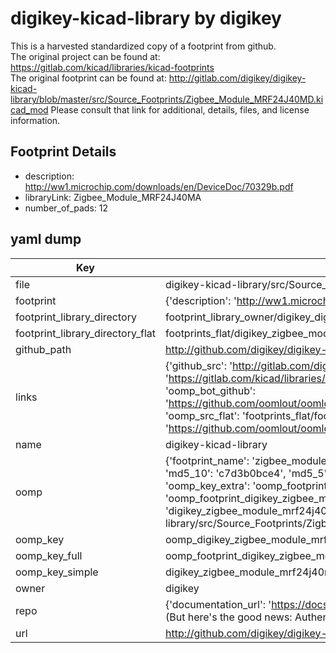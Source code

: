 # digikey-kicad-library by digikey  
This is a harvested standardized copy of a footprint from github.  
The original project can be found at:  
https://gitlab.com/kicad/libraries/kicad-footprints  
The original footprint can be found at:
http://gitlab.com/digikey/digikey-kicad-library/blob/master/src/Source_Footprints/Zigbee_Module_MRF24J40MD.kicad_mod
Please consult that link for additional, details, files, and license information.  
## Footprint Details
* description: http://ww1.microchip.com/downloads/en/DeviceDoc/70329b.pdf  
* libraryLink: Zigbee_Module_MRF24J40MA  
* number_of_pads: 12  
## yaml dump  
| Key | Value |  
| --- | --- |  
| file | digikey-kicad-library/src/Source_Footprints/Zigbee_Module_MRF24J40MA.kicad_mod |  
| footprint | {'description': 'http://ww1.microchip.com/downloads/en/DeviceDoc/70329b.pdf', 'libraryLink': 'Zigbee_Module_MRF24J40MA', 'number_of_pads': 12} |  
| footprint_library_directory | footprint_library_owner/digikey_digikey-kicad-library |  
| footprint_library_directory_flat | footprints_flat/digikey_zigbee_module_mrf24j40ma_zigbee_module_mrf24j40ma/working |  
| github_path | http://github.com/digikey/digikey-kicad-library/blob/master/src/Source_Footprints/Zigbee_Module_MRF24J40MA.kicad_mod |  
| links | {'github_src': 'http://gitlab.com/digikey/digikey-kicad-library/blob/master/src/Source_Footprints/Zigbee_Module_MRF24J40MD.kicad_mod', 'github_src_repo': 'https://gitlab.com/kicad/libraries/kicad-footprints', 'oomp_bot': 'footprints/digikey_zigbee_module_mrf24j40ma_zigbee_module_mrf24j40ma/working', 'oomp_bot_github': 'https://github.com/oomlout/oomlout_oomp_footprint_bot/tree/main/footprints/digikey_zigbee_module_mrf24j40ma_zigbee_module_mrf24j40ma/working', 'oomp_src_flat': 'footprints_flat/footprints_flat/digikey_zigbee_module_mrf24j40ma_zigbee_module_mrf24j40ma/working', 'oomp_src_flat_github': 'https://github.com/oomlout/oomlout_oomp_footprint_src/tree/main/footprints_flat/digikey_zigbee_module_mrf24j40ma_zigbee_module_mrf24j40ma/working'} |  
| name | digikey-kicad-library |  
| oomp | {'footprint_name': 'zigbee_module_mrf24j40ma', 'library_name': 'zigbee_module_mrf24j40ma_kicad_mod', 'md5': 'c7d3b0bce40df63bc6dbb1fd99e6b6a4', 'md5_10': 'c7d3b0bce4', 'md5_5': 'c7d3b', 'md5_6': 'c7d3b0', 'oomp_key': 'oomp_digikey_zigbee_module_mrf24j40ma_zigbee_module_mrf24j40ma', 'oomp_key_extra': 'oomp_footprint_digikey_zigbee_module_mrf24j40ma_zigbee_module_mrf24j40ma', 'oomp_key_full': 'oomp_footprint_digikey_zigbee_module_mrf24j40ma_zigbee_module_mrf24j40ma_c7d3b0', 'oomp_key_simple': 'digikey_zigbee_module_mrf24j40ma_zigbee_module_mrf24j40ma', 'original_filename': 'digikey-kicad-library/src/Source_Footprints/Zigbee_Module_MRF24J40MA.kicad_mod', 'owner_name': 'digikey'} |  
| oomp_key | oomp_digikey_zigbee_module_mrf24j40ma_zigbee_module_mrf24j40ma |  
| oomp_key_full | oomp_footprint_digikey_zigbee_module_mrf24j40ma_zigbee_module_mrf24j40ma |  
| oomp_key_simple | digikey_zigbee_module_mrf24j40ma_zigbee_module_mrf24j40ma |  
| owner | digikey |  
| repo | {'documentation_url': 'https://docs.github.com/rest/overview/resources-in-the-rest-api#rate-limiting', 'message': "API rate limit exceeded for 84.66.173.59. (But here's the good news: Authenticated requests get a higher rate limit. Check out the documentation for more details.)"} |  
| url | http://github.com/digikey/digikey-kicad-library |  

